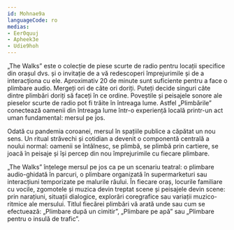 ```yaml
---
id: Mohnae9a
languageCode: ro
medias:
- Eer0quuj
- Apheek3e
- Udie9hoh
---
```


„The Walks” este o colecție de piese scurte de radio pentru locații specifice din orașul dvs. și o invitație de a vă redescoperi împrejurimile și de a interacționa cu ele. Aproximativ 20 de minute sunt suficiente pentru a face o plimbare audio. Mergeți ori de câte ori doriți. Puteți decide singuri câte dintre plimbări doriți să faceți în ce ordine. Poveștile și peisajele sonore ale pieselor scurte de radio pot fi trăite în întreaga lume. Astfel „Plimbările” conectează oamenii din întreaga lume într-o experiență locală printr-un act uman fundamental: mersul pe jos.

Odată cu pandemia coroanei, mersul în spațiile publice a căpătat un nou sens. Un ritual străvechi și cotidian a devenit o componentă centrală a noului normal: oamenii se întâlnesc, se plimbă, se plimbă prin cartiere, se joacă în peisaje și își percep din nou împrejurimile cu fiecare plimbare.

„The Walks” înțelege mersul pe jos ca pe un scenariu teatral: o plimbare audio-ghidată în parcuri, o plimbare organizată în supermarketuri sau interacțiuni temporizate pe malurile râului. În fiecare oraș, locurile familiare cu vocile, zgomotele și muzica devin treptat scene și peisajele devin scene: prin narațiuni, situații dialogice, explorări coregrafice sau variații muzico-ritmice ale mersului. Titlul fiecărei plimbări vă arată unde sau cum se efectuează: „Plimbare după un cimitir”, „Plimbare pe apă” sau „Plimbare pentru o insulă de trafic”.
